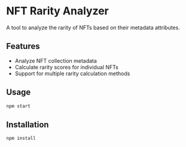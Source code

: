 # NFT Rarity Analyzer

A tool to analyze the rarity of NFTs based on their metadata attributes.

## Features

- Analyze NFT collection metadata
- Calculate rarity scores for individual NFTs
- Support for multiple rarity calculation methods

## Usage

```bash
npm start
```

## Installation

```bash
npm install
```